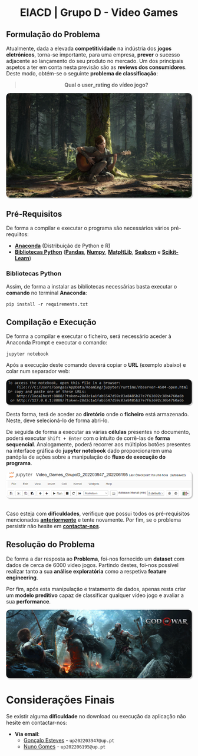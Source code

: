 <style>
    img{
        border-radius:10px;
        box-shadow: 2px 2px 2px 1px rgba(0, 0, 0, 0.2);
    }
</style>

<div align="center">
    <h1>EIACD | Grupo D - Video Games</h1>
</div>

## Formulação do Problema
Atualmente, dada a elevada **competitividade** na indústria dos **jogos eletrónicos**, torna-se importante, para uma empresa, **prever** o sucesso adjacente ao lançamento do seu produto no mercado. Um dos principais aspetos a ter em conta nesta previsão são as **reviews dos consumidores**. Deste modo, obtém-se o seguinte **problema de classificação**: 

>**<div align="center">Qual o user_rating do vídeo jogo?</div>**


<div align="center">
    <img src="./Video Games/Assets/README/TheLastOfUs.jpg"
    width="700">
</div>

## Pré-Requisitos
De forma a compilar e executar o programa são necessários vários pré-requiitos:
- **[Anaconda](https://www.anaconda.com/)** (Distribuição de Python e R)
- **[Bibliotecas Python](#bibliotecas-python)** (**[Pandas](https://pandas.pydata.org/pandas-docs/stable/getting_started/install.html)**, **[Numpy](https://numpy.org/install/)**, **[MatpltLib](https://matplotlib.org/stable/users/installing/index.html)**, **[Seaborn](https://seaborn.pydata.org/installing.html)** e **[Scikit-Learn](https://scikit-learn.org/stable/install.html)**)

### Bibliotecas Python

Assim, de forma a instalar as bibliotecas necessárias basta executar o **comando** no terminal **Anaconda**:

    pip install -r requirements.txt

## Compilação e Execução
De forma a compilar e executar o ficheiro, será necessário aceder à Anaconda Prompt e executar o comando:  

    jupyter notebook
 
Após a execução deste comando deverá copiar o **URL** (exemplo abaixo) e colar num separador web:
 
<div align="center">
    <img src="./Video Games/Assets/README/Anaconda_Prompt_URL.png">
</div>

Desta forma, terá de aceder ao **diretório** onde o **ficheiro** está armazenado. Neste, deve selecioná-lo de forma abri-lo.

De seguida de forma a executar as várias **células** presentes no documento, poderá executar `Shift + Enter` com o intuito de corrê-las de **forma sequencial**. Analogamente, poderá recorrer aos múltiplos botões presentes na interface gráfica do **jupyter notebook** dado proporcionarem uma panóplia de ações sobre a manipulação do **fluxo de execução do programa**.

<div align="center">
    <img src="./Video Games/Assets/README/Jupyter_Notebook_UI.png">
</div>

<br/>

Caso esteja com **dificuldades**, verifique que possui todos os pré-requisitos mencionados **[anteriormente](#pré-requisitos)** e tente novamente. 
Por fim, se o problema persistir não hesite em **[contactar-nos](#considerações-finais)**.

## Resolução do Problema

De forma a dar resposta ao **Problema**, foi-nos fornecido um **dataset** com dados de cerca de 6000 video jogos. Partindo destes, foi-nos possível realizar tanto a sua **análise exploratória** como a respetiva **feature engineering**. 

Por fim, após esta manipulação e tratamento de dados, apenas resta criar um **modelo preditivo** capaz de classificar qualquer vídeo jogo e avaliar a sua **performance**.

<div align="center">
    <img src="./Video Games/Assets/README/GodOfWar.jpg">
</div>

# Considerações Finais

Se existir alguma **dificuldade** no download ou execução da aplicação não hesite em contactar-nos:
- **Via email**: 
    - [Gonçalo Esteves](https://github.com/EstevesX10) - `up202203947@up.pt`
    - [Nuno Gomes](https://github.com/NightF0x26) - `up202206195@up.pt`